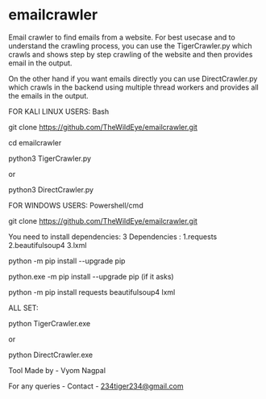 # emailcrawler
Email crawler to find emails from a website.
For best usecase and to understand the crawling process, you can use the TigerCrawler.py which crawls and shows step by step crawling of the website and then provides email in the output.

On the other hand if you want emails directly you can use DirectCrawler.py which crawls in the backend using multiple thread workers and provides all the emails in the output.

FOR KALI LINUX USERS: Bash

git clone https://github.com/TheWildEye/emailcrawler.git

cd emailcrawler

python3 TigerCrawler.py

or

python3 DirectCrawler.py


FOR WINDOWS USERS: Powershell/cmd

git clone https://github.com/TheWildEye/emailcrawler.git

You need to install dependencies:
3 Dependencies :
1.requests
2.beautifulsoup4
3.lxml

python -m pip install --upgrade pip

python.exe -m pip install --upgrade pip (if it asks)

python -m pip install requests beautifulsoup4 lxml

ALL SET:

python TigerCrawler.exe

or

python DirectCrawler.exe


Tool Made by - Vyom Nagpal

For any queries - Contact - 234tiger234@gmail.com

